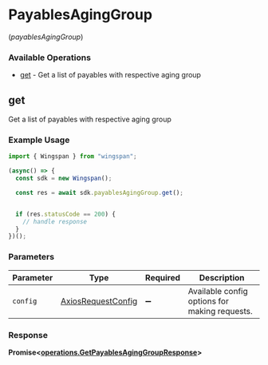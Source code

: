 # PayablesAgingGroup
(*payablesAgingGroup*)

### Available Operations

* [get](#get) - Get a list of payables with respective aging group

## get

Get a list of payables with respective aging group

### Example Usage

```typescript
import { Wingspan } from "wingspan";

(async() => {
  const sdk = new Wingspan();

  const res = await sdk.payablesAgingGroup.get();


  if (res.statusCode == 200) {
    // handle response
  }
})();
```

### Parameters

| Parameter                                                    | Type                                                         | Required                                                     | Description                                                  |
| ------------------------------------------------------------ | ------------------------------------------------------------ | ------------------------------------------------------------ | ------------------------------------------------------------ |
| `config`                                                     | [AxiosRequestConfig](https://axios-http.com/docs/req_config) | :heavy_minus_sign:                                           | Available config options for making requests.                |


### Response

**Promise<[operations.GetPayablesAgingGroupResponse](../../models/operations/getpayablesaginggroupresponse.md)>**

